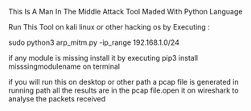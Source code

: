 This Is A Man In The Middle Attack Tool Maded With Python Language

Run This Tool on kali linux or other hacking os by Executing :

sudo python3 arp_mitm.py -ip_range 192.168.1.0/24

if any module is missing install it by executing pip3 install misssingmodulename on terminal

if you will run this on desktop or other path a pcap file is generated in running path all the 
results are in the pcap file.open it on wireshark to analyse the packets received
